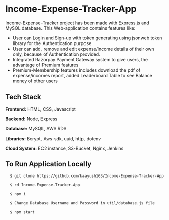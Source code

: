 # Income-Expense-Tracker-App

Income-Expense-Tracker project has been made with Express.js and MySQL database. This Web-application contains features like:





- User can Login and Sign-up with token generating using jsonweb token library for the Authentication purpose
- User can add, remove and edit expense/income details of their own only, because of Authentication provided.
- Integrated Razorpay Payment Gateway system to give users, the advantage of Premium features
- Premium-Membership features includes download the pdf of expense/incomes report, added Leaderboard Table to see Balance money of other users


## Tech Stack

**Frontend:** HTML, CSS, Javascript

**Backend:** Node, Express

**Database:** MySQL, AWS RDS

**Libraries:** Bcrypt, Aws-sdk, uuid, http, dotenv

**Cloud System:** EC2 instance, S3-Bucket, Nginx, Jenkins




## To Run Application Locally



```bash
  $ git clone https://github.com/kaayush163/Income-Expense-Tracker-App.git
```
```bash
  $ cd Income-Expense-Tracker-App
```
```bash
  $ npm i
```
```bash
  $ Change Database Username and Password in util/database.js file
```
```bash
  $ npm start
```

